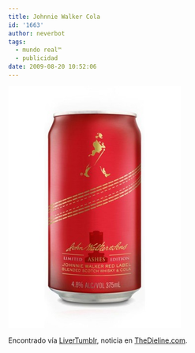```yaml
---
title: Johnnie Walker Cola
id: '1663'
author: neverbot
tags:
  - mundo real™
  - publicidad
date: 2009-08-20 10:52:06
---
```


![Johnny Walker Cola](./johnnie-walker-cola/Johnny-Walker-Cola.jpg "Johnny Walker Cola")

Encontrado vía [LiverTumblr](http://livercake.tumblr.com/post/166225443/johnnie-walker-red-label-cola-special-editon), noticia en [TheDieline.com](http://www.thedieline.com/blog/2009/08/johnnie-walker-red-label-cola-special-editon.html).